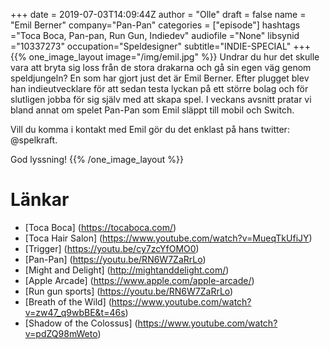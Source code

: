 +++
date = 2019-07-03T14:09:44Z
author = "Olle"
draft = false
name = "Emil Berner"
company="Pan-Pan"
categories = ["episode"]
hashtags ="Toca Boca, Pan-pan, Run Gun, Indiedev"
audiofile ="None"
libsynid ="10337273"
occupation="Speldesigner"
subtitle="INDIE-SPECIAL"
+++ 
{{% one_image_layout image="/img/emil.jpg" %}}
Undrar du hur det skulle vara att bryta sig loss från de stora drakarna och gå sin egen väg genom speldjungeln? En som har gjort just det är Emil Berner. Efter plugget blev han indieutvecklare för att sedan testa lyckan på ett större bolag och för slutligen jobba för sig själv med att skapa spel. I veckans avsnitt pratar vi bland annat om spelet Pan-Pan som Emil släppt till mobil och Switch. 

Vill du komma i kontakt med Emil gör du det enklast på hans twitter: @spelkraft.

God lyssning!
{{% /one_image_layout %}}

# Länkar
* [Toca Boca] (https://tocaboca.com/)
* [Toca Hair Salon] (https://www.youtube.com/watch?v=MueqTkUfiJY)
* [Trigger] (https://youtu.be/cy7zcYfOMO0)
* [Pan-Pan] (https://youtu.be/RN6W7ZaRrLo)
* [Might and Delight] (http://mightanddelight.com/)
* [Apple Arcade] (https://www.apple.com/apple-arcade/)
* [Run gun sports] (https://youtu.be/RN6W7ZaRrLo)
* [Breath of the Wild] (https://www.youtube.com/watch?v=zw47_q9wbBE&t=46s)
* [Shadow of the Colossus] (https://www.youtube.com/watch?v=pdZQ98mWeto)

